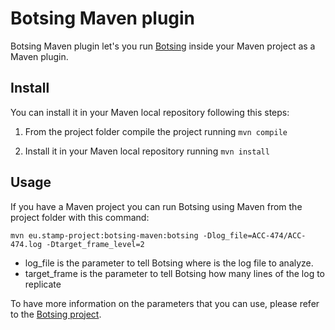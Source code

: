 # Botsing Maven plugin

Botsing Maven plugin let's you run [Botsing](https://github.com/STAMP-project/botsing) inside your Maven project as a Maven plugin.

## Install

You can install it in your Maven local repository following this steps:

1. From the project folder compile the project running `mvn compile`

2. Install it in your Maven local repository running `mvn install`

## Usage

If you have a Maven project you can run Botsing using Maven from the project folder with this command: 

```
mvn eu.stamp-project:botsing-maven:botsing -Dlog_file=ACC-474/ACC-474.log -Dtarget_frame_level=2
```

* log_file is the parameter to tell Botsing where is the log file to analyze.
* target_frame is the parameter to tell Botsing how many lines of the log to replicate 

To have more information on the parameters that you can use, please refer to the [Botsing project](https://github.com/STAMP-project/botsing).